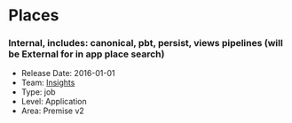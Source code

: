# Places
### Internal, includes: canonical, pbt, persist, views pipelines (will be External for in app place search)
* Release Date: 2016-01-01
* Team: [Insights](./../teams/insights.md)
* Type: job
* Level: Application
* Area: Premise v2
